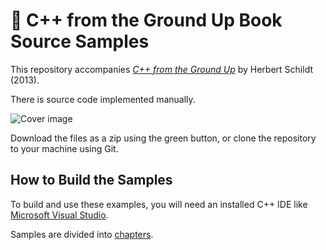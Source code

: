 # 📕 C++ from the Ground Up Book Source Samples

This repository accompanies [*C++ from the Ground Up*](https://www.amazon.com/Ground-Up-Third-Herbert-Schildt/dp/0072228970) by Herbert Schildt (2013).

There is source code implemented manually.

[comment]: #cover
![Cover image](https://user-images.githubusercontent.com/32800793/155970943-57fa0e2b-8486-448e-ac33-fc865e336a1c.png)

Download the files as a zip using the green button, or clone the repository to your machine using Git.

## How to Build the Samples

To build and use these examples, you will need an installed C++ IDE like [Microsoft Visual Studio](https://visualstudio.microsoft.com/).

Samples are divided into [chapters](https://github.com/v-mk-s/C_plus_plus-Schildt-book/tree/master/samples).
